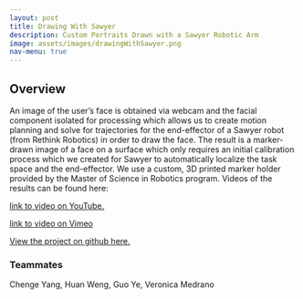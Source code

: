 ```yaml
---
layout: post
title: Drawing With Sawyer
description: Custom Portraits Drawn with a Sawyer Robotic Arm
image: assets/images/drawingWithSawyer.png
nav-menu: true
---
```


## Overview
An image of the user’s face is obtained via webcam and the facial component isolated for processing which allows us to create motion planning and solve for trajectories for the end-effector of a Sawyer robot (from Rethink Robotics) in order to draw the face. The result is a marker-drawn image of a face on a surface which only requires an initial calibration process which we created for Sawyer to automatically localize the task space and the end-effector. We use a custom, 3D printed marker holder provided by the Master of Science in Robotics program. Videos of the results can be found here:

[link to video on YouTube.](https://www.youtube.com/watch?v=AccB97JPMUE&feature=youtu.be)

[link to video on Vimeo](https://vimeo.com/306494867)

[View the project on github here.](https://github.com/ThePenultimatum/finalProject495)

### Teammates
Chenge Yang, Huan Weng, Guo Ye, Veronica Medrano
